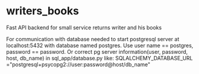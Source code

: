 # writers_books
Fast API backend for small service returns writer and his books

For communication with database needed to start postgresql server at 
localhost:5432 with database named postgres. Use user name == postgres, password == password.
Or correct pg server information(user, password, host, db_name) in sql_app/database.py like:
SQLALCHEMY_DATABASE_URL ="postgresql+psycopg2://user:password@host/db_name"